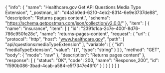 {
  "info": {
    "name": "Healthcare.gov Get API Questions Media Type Extension",
    "_postman_id": "d4a3b0ed-6210-4eb2-8314-6e9e3737de88",
    "description": "Returns pages content.",
    "schema": "https://schema.getpostman.com/json/collection/v2.0.0/"
  },
  "item": [
    {
      "name": "insurance",
      "item": [
        {
          "id": "2391c1ca-2c7e-400f-8d76-786c950fe28c",
          "name": "returns-pages-content",
          "request": {
            "url": {
              "protocol": "http",
              "host": "www.healthcare.gov",
              "path": [
                "api/questions:mediaTypeExtension"
              ],
              "variable": [
                {
                  "id": "mediaTypeExtension",
                  "value": "{}",
                  "type": "string"
                }
              ]
            },
            "method": "GET",
            "body": {
              "mode": "raw"
            },
            "description": "Returns pages content"
          },
          "response": [
            {
              "status": "OK",
              "code": 200,
              "name": "Response_200",
              "id": "f590b086-3bad-4cab-a584-e5f7347e46f0"
            }
          ]
        }
      ]
    }
  ]
}